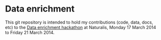 # Data enrichment #

This git repository is intended to hold my contributions (code, data, docs, etc) to the [Data enrichment hackathon](http://wiki.pro-ibiosphere.eu/wiki/Hackathon_%22Pimp_my_Data%22,_March_17-21_2014) at Naturalis, Monday 17 March 2014 to Friday 21 March 2014.
